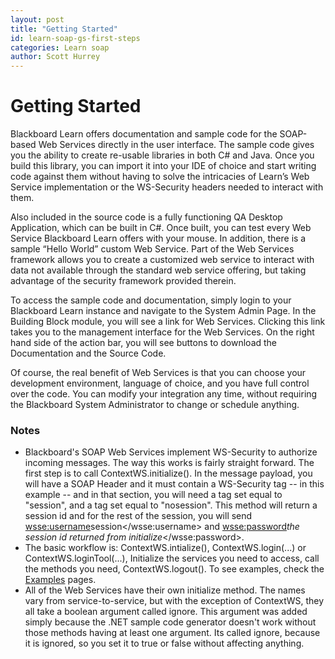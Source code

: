 ```yaml
---
layout: post
title: "Getting Started"
id: learn-soap-gs-first-steps
categories: Learn soap
author: Scott Hurrey
---
```

# Getting Started

Blackboard Learn offers documentation and sample code for the SOAP-based Web
Services directly in the user interface. The sample code gives you the ability
to create re-usable libraries in both C# and Java. Once you build this
library, you can import it into your IDE of choice and start writing code
against them without having to solve the intricacies of Learn’s Web Service
implementation or the WS-Security headers needed to interact with them.

Also included in the source code is a fully functioning QA Desktop
Application, which can be built in C#. Once built, you can test every Web
Service Blackboard Learn offers with your mouse. In addition, there is a
sample “Hello World” custom Web Service. Part of the Web Services framework
allows you to create a customized web service to interact with data not
available through the standard web service offering, but taking advantage of
the security framework provided therein.

To access the sample code and documentation, simply login to your Blackboard
Learn instance and navigate to the System Admin Page. In the Building Block
module, you will see a link for Web Services. Clicking this link takes you to
the management interface for the Web Services. On the right hand side of the
action bar, you will see buttons to download the Documentation and the Source
Code.

Of course, the real benefit of Web Services is that you can choose your
development environment, language of choice, and you have full control over
the code. You can modify your integration any time, without requiring the
Blackboard System Administrator to change or schedule anything.

### Notes

  * Blackboard's SOAP Web Services implement WS-Security to authorize incoming messages. The way this works is fairly straight forward. The first step is to call ContextWS.initialize(). In the message payload, you will have a SOAP Header and it must contain a WS-Security tag -- <wsse> in this example -- and in that section, you will need a <username> tag set equal to "session", and a <password> tag set equal to "nosession". This method will return a session id and for the rest of the session, you will send <wsse:username>session</wsse:username> and <wsse:password>_the session id returned from initialize_</wsse:password>.
  * The basic workflow is: ContextWS.intialize(), ContextWS.login(...) or ContextWS.loginTool(...), Initialize the services you need to access, call the methods you need, ContextWS.logout(). To see examples, check the [Examples](examples) pages.
  * All of the Web Services have their own initialize method. The names vary from service-to-service, but with the exception of ContextWS, they all take a boolean argument called ignore. This argument was added simply because the .NET sample code generator doesn't work without those methods having at least one argument. Its called ignore, because it is ignored, so you set it to true or false without affecting anything.

